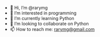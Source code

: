 - 👋 Hi, I’m @rarymg
- 👀 I’m interested in programming
- 🌱 I’m currently learning Python
- 💞️ I’m looking to collaborate on Python
- 📫 How to reach me: rarymg@gmail.com

<!---
rarymg/rarymg is a ✨ special ✨ repository because its `README.md` (this file) appears on your GitHub profile.
You can click the Preview link to take a look at your changes.
--->
